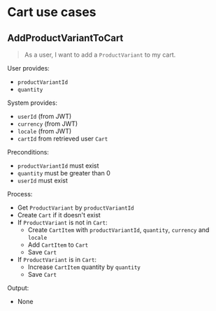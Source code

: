 # Cart use cases

## AddProductVariantToCart
> As a user, I want to add a `ProductVariant` to my cart.

User provides:
- `productVariantId`
- `quantity`

System provides:
- `userId` (from JWT)
- `currency` (from JWT)
- `locale` (from JWT)
- `cartId` from retrieved user `Cart`

Preconditions:
- `productVariantId` must exist
- `quantity` must be greater than 0
- `userId` must exist

Process:
- Get `ProductVariant` by `productVariantId`
- Create `Cart` if it doesn't exist
- If `ProductVariant` is not in `Cart`:
  - Create `CartItem` with `productVariantId`, `quantity`, `currency` and `locale`
  - Add `CartItem` to `Cart`
  - Save `Cart`
- If `ProductVariant` is in `Cart`:
  - Increase `CartItem` quantity by `quantity`
  - Save `Cart`

Output:
- None
